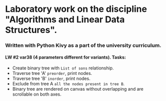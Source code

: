 # Laboratory work on the discipline "Algorithms and Linear Data Structures".
### Written with Python Kivy as a part of the university curriculum.
#### LW #2 var38 (4 parameters different for variants). Tasks:
* Create binary tree with `List of sons` relationship. 
* Traverse tree 'A' `preorder`, print nodes.
* Traverse tree 'B' `inorder`, print nodes.
* Exclude from tree A `all the nodes present in tree B`.
* Binary tree are rendered on canvas without overlapping and are scrollable on both axes.

